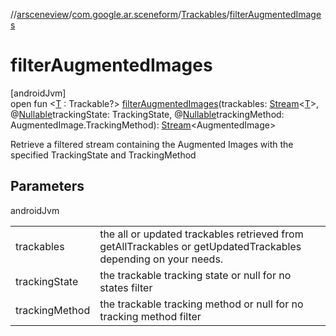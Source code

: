 //[arsceneview](../../../index.md)/[com.google.ar.sceneform](../index.md)/[Trackables](index.md)/[filterAugmentedImages](filter-augmented-images.md)

# filterAugmentedImages

[androidJvm]\
open fun &lt;[T](filter-augmented-images.md) : Trackable?&gt; [filterAugmentedImages](filter-augmented-images.md)(trackables: [Stream](https://developer.android.com/reference/kotlin/java/util/stream/Stream.html)&lt;[T](filter-trackables.md)&gt;, @[Nullable](https://developer.android.com/reference/kotlin/androidx/annotation/Nullable.html)trackingState: TrackingState, @[Nullable](https://developer.android.com/reference/kotlin/androidx/annotation/Nullable.html)trackingMethod: AugmentedImage.TrackingMethod): [Stream](https://developer.android.com/reference/kotlin/java/util/stream/Stream.html)&lt;AugmentedImage&gt;

Retrieve a filtered stream containing the Augmented Images with the specified TrackingState and TrackingMethod

## Parameters

androidJvm

| | |
|---|---|
| trackables | the all or updated trackables retrieved from getAllTrackables or getUpdatedTrackables depending on your needs. |
| trackingState | the trackable tracking state or null for no states filter |
| trackingMethod | the trackable tracking method or null for no tracking method filter |

